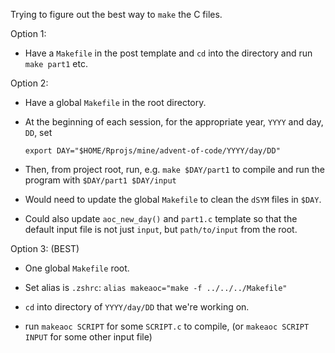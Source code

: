 Trying to figure out the best way to `make` the C files.

Option 1:

-   Have a `Makefile` in the post template and `cd` into the directory and run `make part1` etc.

Option 2:

-   Have a global `Makefile` in the root directory.

-   At the beginning of each session, for the appropriate year, `YYYY` and day, `DD`, set

    `export DAY="$HOME/Rprojs/mine/advent-of-code/YYYY/day/DD"`

-   Then, from project root, run, e.g. `make $DAY/part1` to compile and run the program with `$DAY/part1 $DAY/input`

-   Would need to update the global `Makefile` to clean the `dSYM` files in `$DAY`.

-   Could also update `aoc_new_day()` and `part1.c` template so that the default input file is not just `input`, but `path/to/input` from the root.

Option 3: (BEST)

-   One global `Makefile` root.

-   Set alias is `.zshrc`: `alias makeaoc="make -f ../../../Makefile"`

-   `cd` into directory of `YYYY/day/DD` that we're working on.

-   run `makeaoc SCRIPT` for some `SCRIPT.c` to compile, (or `makeaoc SCRIPT INPUT` for some other input file)
